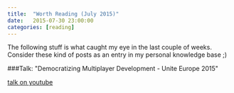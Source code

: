 ```yaml
---
title:  "Worth Reading (July 2015)"
date:   2015-07-30 23:00:00
categories: [reading]
---
```


The following stuff is what caught my eye in the last couple of weeks. Consider these kind of posts as an entry in my personal knowledge base ;)

###Talk: "Democratizing Multiplayer Development - Unite Europe 2015"

[talk on youtube](https://www.youtube.com/watch?v=gZbbYXzyXKk)
